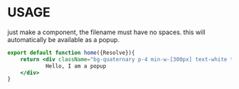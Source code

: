 # USAGE

just make a component, the filename must have no spaces. this will automatically be available as a popup.

```jsx
export default function home({Resolve}){
    return <div className="bg-quaternary p-4 min-w-[300px] text-white text-center text-2xl">
            Hello, I am a popup
    </div>
}
```